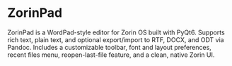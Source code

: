 # ZorinPad
ZorinPad is a WordPad-style editor for Zorin OS built with PyQt6. Supports rich text, plain text, and optional export/import to RTF, DOCX, and ODT via Pandoc. Includes a customizable toolbar, font and layout preferences, recent files menu, reopen-last-file feature, and a clean, native Zorin UI.

